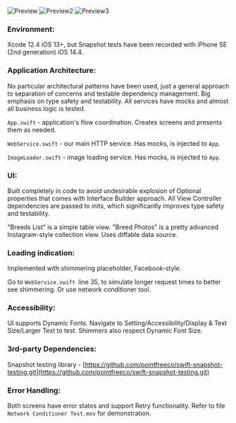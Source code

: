 ![Preview](https://i.imgur.com/ND8ZY99.gif)
![Preview2](https://i.imgur.com/XxWRK8u.gif)
![Preview3](https://i.imgur.com/ByNI6LT.gif)

### Environment:
Xcode 12.4
iOS 13+, but Snapshot tests have been recorded with iPhone SE (2nd generation) iOS 14.4.

### Application Architecture:
No particular architectural patterns have been used, just a general approach to separation of concerns and testable dependency management. Big emphasis on type safety and testability. 
All services have mocks and almost all business logic is tested.

`App.swift` - application's flow coordination. Creates screens and presents them as needed. 

`WebService.swift` - our main HTTP service. Has mocks, is injected to `App`.

`ImageLoader.swift` - image loading service. Has mocks, is injected to `App`.

### UI:
Built completely in code to avoid undesirable explosion of Optional properties that comes with
Interface Builder approach. All View Controller dependencies are passed to inits, which significantly improves type safety and testability.

"Breeds List" is a simple table view.
"Breed Photos" is a pretty advanced Instagram-style collection view. Uses diffable data source.

### Loading indication: 
Implemented with shimmering placeholder, Facebook-style. 

Go to `WebService.swift `line 35, to simulate longer request times to better see shimmering.
Or use network conditioner tool.

### Accessibility: 
UI supports Dynamic Fonts. Navigate to Setting/Accessibility/Display & Text Size/Larger Text to test.
Shimmers also respect Dynamic Font Size.

### 3rd-party Dependencies:
Snapshot testing library - [https://github.com/pointfreeco/swift-snapshot-testing.git](https://github.com/pointfreeco/swift-snapshot-testing.git)

### Error Handling:
Both screens have error states and support Retry functionality.
Refer to file `Network Conditioner Test.mov` for demonstration.